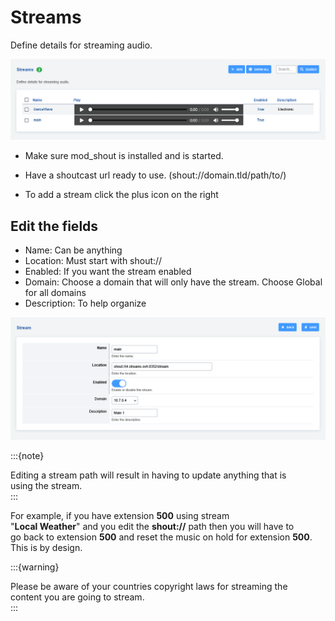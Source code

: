 # Streams

Define details for streaming audio.

![image](../_static/images/applications/streams/fusionpbx_streams1.png)

-   Make sure mod_shout is installed and is started.

-   Have a shoutcast url ready to use. (shout://domain.tld/path/to/)

-   To add a stream click the plus icon on the right

   ## Edit the fields

-   Name: Can be anything
-   Location: Must start with shout://
-   Enabled: If you want the stream enabled
-   Domain: Choose a domain that will only have the stream.
    Choose Global for all domains
-   Description: To help organize

![image](../_static/images/applications/streams/fusionpbx_streams2.png)

:::{note}

Editing a stream path will result in having to update anything that is   
using the stream.   
:::

For example, if you have extension **500** using stream   
"**Local Weather**" and you edit the **shout://** path then you will have to   
go back to extension **500** and reset the music on hold for extension **500**.   
This is by design.

:::{warning}

Please be aware of your countries copyright laws for streaming the   
content you are going to stream.   
:::
